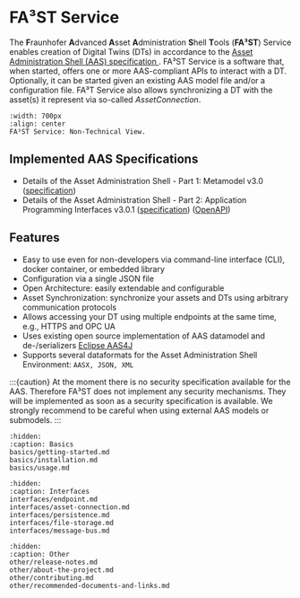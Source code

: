 # FA³ST Service 

The **F**raunhofer **A**dvanced **A**sset **A**dministration **S**hell **T**ools (**FA³ST**) Service enables creation of Digital Twins (DTs) in accordance to the [Asset Administration Shell (AAS) specification ](https://industrialdigitaltwin.org/en/content-hub/aasspecifications).
FA³ST Service is a software that, when started, offers one or more AAS-compliant APIs to interact with a DT. 
Optionally, it can be started given an existing AAS model file and/or a configuration file.
FA³T Service also allows synchronizing a DT with the asset(s) it represent via so-called *AssetConnection*.

```{figure} images/overview.png
:width: 700px
:align: center
FA³ST Service: Non-Technical View.
```

## Implemented AAS Specifications
-	Details of the Asset Administration Shell - Part 1: Metamodel v3.0 ([specification](https://industrialdigitaltwin.org/en/content-hub/aasspecifications/specification-of-the-asset-administration-shell-part-1-metamodel-idta-number-01001-3-0))
-	Details of the Asset Administration Shell - Part 2: Application Programming Interfaces v3.0.1 ([specification](https://industrialdigitaltwin.org/en/content-hub/aasspecifications/specification-of-the-asset-administration-shell-part-2-application-programming-interfaces-idta-number-01002-3-0)) ([OpenAPI](https://app.swaggerhub.com/apis/Plattform_i40/Entire-API-Collection/V3.0.1))



## Features

-	Easy to use even for non-developers via command-line interface (CLI), docker container, or embedded library
-	Configuration via a single JSON file
-	Open Architecture: easily extendable and configurable
-	Asset Synchronization: synchronize your assets and DTs using arbitrary communication protocols
-	Allows accessing your DT using multiple endpoints at the same time, e.g., HTTPS and OPC UA
-	Uses existing open source implementation of AAS datamodel and de-/serializers [Eclipse AAS4J](https://github.com/eclipse-aas4j/aas4j)
-   Supports several dataformats for the Asset Administration Shell Environment: `AASX, JSON, XML`


:::{caution}
At the moment there is no security specification available for the AAS. Therefore FA³ST does not implement any security mechanisms. 
They will be implemented as soon as a security specification is available.
We strongly recommend to be careful when using external AAS models or submodels.
:::


```{toctree} 
:hidden:
:caption: Basics
basics/getting-started.md
basics/installation.md
basics/usage.md
```

```{toctree} 
:hidden:
:caption: Interfaces
interfaces/endpoint.md
interfaces/asset-connection.md
interfaces/persistence.md
interfaces/file-storage.md
interfaces/message-bus.md
```

```{toctree} 
:hidden:
:caption: Other
other/release-notes.md
other/about-the-project.md
other/contributing.md
other/recommended-documents-and-links.md
```
